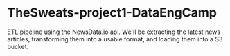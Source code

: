 # TheSweats-project1-DataEngCamp

ETL pipeline using the NewsData.io api. We'll be extracting the latest news articles, transforming them into a usable format, and loading them into a S3 bucket.
